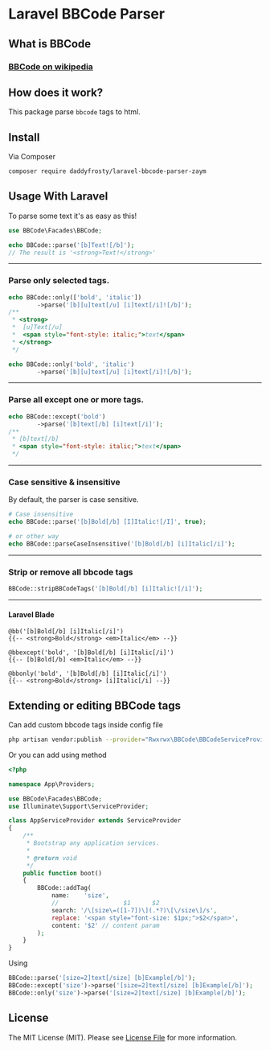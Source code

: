 # Laravel BBCode Parser

## What is BBCode
### <a href="https://en.wikipedia.org/wiki/BBCode">BBCode on wikipedia</a>

## How does it work?
This package parse `bbcode` tags to html. 

## Install

Via Composer

``` bash
composer require daddyfrosty/laravel-bbcode-parser-zaym
```

## Usage With Laravel
To parse some text it's as easy as this!

```php
use BBCode\Facades\BBCode;

echo BBCode::parse('[b]Text![/b]');
// The result is '<strong>Text!</strong>' 
```

<hr>

### Parse only selected tags.
```php
echo BBCode::only(['bold', 'italic'])
        ->parse('[b][u]text[/u] [i]text[/i]![/b]');
/**
 * <strong>
 *  [u]Text[/u]
 *  <span style="font-style: italic;">text</span>
 * </strong> 
 */

echo BBCode::only('bold', 'italic')
        ->parse('[b][u]text[/u] [i]text[/i]![/b]');
```

<hr>

### Parse all except one or more tags.
```php
echo BBCode::except('bold')
        ->parse('[b]text[/b] [i]text[/i]');
/**
 * [b]text[/b]
 * <span style="font-style: italic;">text</span> 
 */
```
<hr>

### Case sensitive & insensitive
By default, the parser is case sensitive.

```php
# Case insensitive
echo BBCode::parse('[b]Bold[/b] [I]Italic![/I]', true); 

# or other way
echo BBCode::parseCaseInsensitive('[b]Bold[/b] [i]Italic[/i]');
```
<hr>

### Strip or remove all bbcode tags
```php
BBCode::stripBBCodeTags('[b]Bold[/b] [i]Italic![/i]');
```

<hr>

#### Laravel Blade

```blade
@bb('[b]Bold[/b] [i]Italic[/i]') 
{{-- <strong>Bold</strong> <em>Italic</em> --}}

@bbexcept('bold', '[b]Bold[/b] [i]Italic[/i]') 
{{-- [b]Bold[/b] <em>Italic</em> --}}

@bbonly('bold', '[b]Bold[/b] [i]Italic[/i]')
{{-- <strong>Bold</strong> [i]Italic[/i] --}}
```

## Extending or editing BBCode tags
Can add custom bbcode tags inside config file
```bash
php artisan vendor:publish --provider="Rwxrwx\BBCode\BBCodeServiceProvider" --tag="bbcodes-config"
```

Or you can add using method
```php
<?php

namespace App\Providers;

use BBCode\Facades\BBCode;
use Illuminate\Support\ServiceProvider;

class AppServiceProvider extends ServiceProvider
{
    /**
     * Bootstrap any application services.
     *
     * @return void
     */
    public function boot()
    {
        BBCode::addTag(
            name:    'size',
            //                  $1      $2
            search: '/\[size\=([1-7])\](.*?)\[\/size\]/s',
            replace: '<span style="font-size: $1px;">$2</span>',
            content: '$2' // content param
        );
    }
}

```

Using
```php
BBCode::parse('[size=2]text[/size] [b]Example[/b]');
BBCode::except('size')->parse('[size=2]text[/size] [b]Example[/b]');
BBCode::only('size')->parse('[size=2]text[/size] [b]Example[/b]');
```

## License

The MIT License (MIT). Please see [License File](LICENSE.md) for more information.
